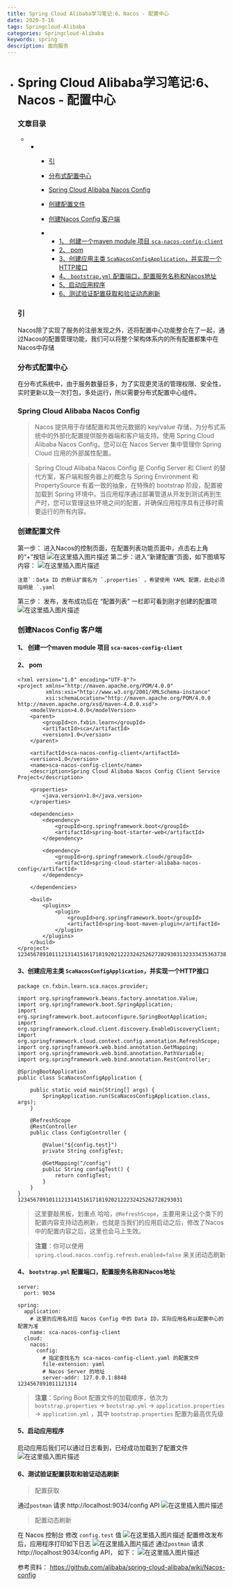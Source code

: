 ```yaml
---
title: Spring Cloud Alibaba学习笔记:6、Nacos - 配置中心
date: 2020-3-16
tags: Springcloud-Alibaba
categories: Springcloud-Alibaba
keywords: spring
description: 面向服务
---
```


- # Spring Cloud Alibaba学习笔记:6、Nacos - 配置中心

  ### 文章目录

  - - - [引](https://blog.csdn.net/fxbin123/article/details/95041107#_3)

      - [分布式配置中心](https://blog.csdn.net/fxbin123/article/details/95041107#_6)

      - [Spring Cloud Alibaba Nacos Config](https://blog.csdn.net/fxbin123/article/details/95041107#Spring_Cloud_Alibaba_Nacos_Config_9)

      - [创建配置文件](https://blog.csdn.net/fxbin123/article/details/95041107#_14)

      - [创建Nacos Config 客户端](https://blog.csdn.net/fxbin123/article/details/95041107#Nacos_Config__25)

      - - [1、 创建一个maven module 项目 `sca-nacos-config-client`](https://blog.csdn.net/fxbin123/article/details/95041107#1_maven_module__scanacosconfigclient_26)
        - [2、 pom](https://blog.csdn.net/fxbin123/article/details/95041107#2_pom_27)
        - [3、创建应用主类 `ScaNacosConfigApplication`，并实现一个HTTP接口](https://blog.csdn.net/fxbin123/article/details/95041107#3_ScaNacosConfigApplicationHTTP_72)
        - [4、 `bootstrap.yml` 配置端口，配置服务名称和Nacos地址](https://blog.csdn.net/fxbin123/article/details/95041107#4_bootstrapyml_Nacos_111)
        - [5、启动应用程序](https://blog.csdn.net/fxbin123/article/details/95041107#5_132)
        - [6、测试验证配置获取和验证动态刷新](https://blog.csdn.net/fxbin123/article/details/95041107#6_136)

  

  ### 引

  Nacos除了实现了服务的注册发现之外，还将配置中心功能整合在了一起，通过Nacos的配置管理功能，我们可以将整个架构体系内的所有配置都集中在Nacos中存储

  ### 分布式配置中心

  在分布式系统中，由于服务数量巨多，为了实现更灵活的管理权限、安全性，实时更新以及一次打包，多处运行，所以需要分布式配置中心组件。

  ### Spring Cloud Alibaba Nacos Config

  > Nacos 提供用于存储配置和其他元数据的 key/value 存储，为分布式系统中的外部化配置提供服务器端和客户端支持。使用 Spring Cloud Alibaba Nacos Config，您可以在 Nacos Server 集中管理你 Spring Cloud 应用的外部属性配置。

  > Spring Cloud Alibaba Nacos Config 是 Config Server 和 Client 的替代方案，客户端和服务器上的概念与 Spring Environment 和 PropertySource 有着一致的抽象，在特殊的 bootstrap 阶段，配置被加载到 Spring 环境中。当应用程序通过部署管道从开发到测试再到生产时，您可以管理这些环境之间的配置，并确保应用程序具有迁移时需要运行的所有内容。

  ### 创建配置文件

  第一步： 进入Nacos的控制页面，在配置列表功能页面中，点击右上角的“+”按钮
  ![在这里插入图片描述](https://img-blog.csdnimg.cn/2019070723335029.png?x-oss-process=image/watermark,type_ZmFuZ3poZW5naGVpdGk,shadow_10,text_aHR0cHM6Ly9ibG9nLmNzZG4ubmV0L2Z4YmluMTIz,size_16,color_FFFFFF,t_70)
  第二步：进入“新建配置”页面，如下图填写内容：
  ![在这里插入图片描述](https://img-blog.csdnimg.cn/20190707235513599.png?x-oss-process=image/watermark,type_ZmFuZ3poZW5naGVpdGk,shadow_10,text_aHR0cHM6Ly9ibG9nLmNzZG4ubmV0L2Z4YmluMTIz,size_16,color_FFFFFF,t_70)

  ```
  注意`：Data ID 的默认扩展名为 `.properties` ，希望使用 YAML 配置，此处必须指明是 `.yaml
  ```

  第三步： 发布，发布成功后在 “配置列表” 一栏即可看到刚才创建的配置项
  ![在这里插入图片描述](https://img-blog.csdnimg.cn/20190707234109505.png?x-oss-process=image/watermark,type_ZmFuZ3poZW5naGVpdGk,shadow_10,text_aHR0cHM6Ly9ibG9nLmNzZG4ubmV0L2Z4YmluMTIz,size_16,color_FFFFFF,t_70)

  ### 创建Nacos Config 客户端

  #### 1、 创建一个maven module 项目 `sca-nacos-config-client`

  #### 2、 pom

  ```
  <?xml version="1.0" encoding="UTF-8"?>
  <project xmlns="http://maven.apache.org/POM/4.0.0"
           xmlns:xsi="http://www.w3.org/2001/XMLSchema-instance"
           xsi:schemaLocation="http://maven.apache.org/POM/4.0.0 http://maven.apache.org/xsd/maven-4.0.0.xsd">
      <modelVersion>4.0.0</modelVersion>
      <parent>
          <groupId>cn.fxbin.learn</groupId>
          <artifactId>sca</artifactId>
          <version>1.0</version>
      </parent>
  
      <artifactId>sca-nacos-config-client</artifactId>
      <version>1.0</version>
      <name>sca-nacos-config-client</name>
      <description>Spring Cloud Alibaba Nacos Config Client Service Project</description>
  
      <properties>
          <java.version>1.8</java.version>
      </properties>
  
      <dependencies>
          <dependency>
              <groupId>org.springframework.boot</groupId>
              <artifactId>spring-boot-starter-web</artifactId>
          </dependency>
  
          <dependency>
              <groupId>org.springframework.cloud</groupId>
              <artifactId>spring-cloud-starter-alibaba-nacos-config</artifactId>
          </dependency>
  
      </dependencies>
  
      <build>
          <plugins>
              <plugin>
                  <groupId>org.springframework.boot</groupId>
                  <artifactId>spring-boot-maven-plugin</artifactId>
              </plugin>
          </plugins>
      </build>
  </project>
  123456789101112131415161718192021222324252627282930313233343536373839404142
  ```

  #### 3、创建应用主类 `ScaNacosConfigApplication`，并实现一个HTTP接口

  ```
  package cn.fxbin.learn.sca.nacos.provider;
  
  import org.springframework.beans.factory.annotation.Value;
  import org.springframework.boot.SpringApplication;
  import org.springframework.boot.autoconfigure.SpringBootApplication;
  import org.springframework.cloud.client.discovery.EnableDiscoveryClient;
  import org.springframework.cloud.context.config.annotation.RefreshScope;
  import org.springframework.web.bind.annotation.GetMapping;
  import org.springframework.web.bind.annotation.PathVariable;
  import org.springframework.web.bind.annotation.RestController;
  
  @SpringBootApplication
  public class ScaNacosConfigApplication {
  
      public static void main(String[] args) {
          SpringApplication.run(ScaNacosConfigApplication.class, args);
      }
  
      @RefreshScope
      @RestController
      public class ConfigController {
  
          @Value("${config.test}")
          private String configTest;
  
          @GetMapping("/config")
          public String configTest() {
              return configTest;
          }
      }
  }
  12345678910111213141516171819202122232425262728293031
  ```

  > 这里要敲黑板，划重点 哈哈，`@RefreshScope`，主要用来让这个类下的配置内容支持动态刷新，也就是当我们的应用启动之后，修改了Nacos中的配置内容之后，这里也会马上生效。

  > **注意**：你可以使用 `spring.cloud.nacos.config.refresh.enabled=false` 来关闭动态刷新

  #### 4、 `bootstrap.yml` 配置端口，配置服务名称和Nacos地址

  ```
  server:
    port: 9034
  
  spring:
    application:
      # 这里的应用名对应 Nacos Config 中的 Data ID，实际应用名称以配置中心的配置为准
      name: sca-nacos-config-client
    cloud:
      nacos:
        config:
          # 指定查找名为 sca-nacos-config-client.yaml 的配置文件
          file-extension: yaml
          # Nacos Server 的地址
          server-addr: 127.0.0.1:8848
  1234567891011121314
  ```

  > **注意**：Spring Boot 配置文件的加载顺序，依次为 `bootstrap.properties` -> `bootstrap.yml` -> `application.properties` -> `application.yml` ，其中 `bootstrap.properties` 配置为最高优先级

  #### 5、启动应用程序

  启动应用后我们可以通过日志看到，已经成功加载到了配置文件
  ![在这里插入图片描述](https://img-blog.csdnimg.cn/20190708000531764.png?x-oss-process=image/watermark,type_ZmFuZ3poZW5naGVpdGk,shadow_10,text_aHR0cHM6Ly9ibG9nLmNzZG4ubmV0L2Z4YmluMTIz,size_16,color_FFFFFF,t_70)

  #### 6、测试验证配置获取和验证动态刷新

  > 配置获取

  通过`postman` 请求 http://localhost:9034/config API
  ![在这里插入图片描述](https://img-blog.csdnimg.cn/20190708000838677.png?x-oss-process=image/watermark,type_ZmFuZ3poZW5naGVpdGk,shadow_10,text_aHR0cHM6Ly9ibG9nLmNzZG4ubmV0L2Z4YmluMTIz,size_16,color_FFFFFF,t_70)

  > 配置动态刷新

  在 Nacos 控制台 修改 `config.test` 值
  ![在这里插入图片描述](https://img-blog.csdnimg.cn/20190708001017274.png?x-oss-process=image/watermark,type_ZmFuZ3poZW5naGVpdGk,shadow_10,text_aHR0cHM6Ly9ibG9nLmNzZG4ubmV0L2Z4YmluMTIz,size_16,color_FFFFFF,t_70)
  配置修改发布后，应用程序打印如下日志
  ![在这里插入图片描述](https://img-blog.csdnimg.cn/20190708001115623.png)
  通过`postman` 请求 http://localhost:9034/config API， 如下：
  ![在这里插入图片描述](https://img-blog.csdnimg.cn/20190708001141437.png?x-oss-process=image/watermark,type_ZmFuZ3poZW5naGVpdGk,shadow_10,text_aHR0cHM6Ly9ibG9nLmNzZG4ubmV0L2Z4YmluMTIz,size_16,color_FFFFFF,t_70)

  参考资料：
  https://github.com/alibaba/spring-cloud-alibaba/wiki/Nacos-config